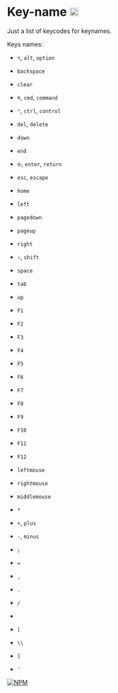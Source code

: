 # Key-name <a href="http://unlicense.org/UNLICENSE"><img src="http://upload.wikimedia.org/wikipedia/commons/6/62/PD-icon.svg" width="20"/></a>

Just a list of keycodes for keynames.

Keys names:

* `⌥`, `alt`, `option`
* `backspace`
* `clear`
* `⌘`, `cmd`, `command`
* `⌃`, `ctrl`, `control`
* `del`, `delete`
* `down`
* `end`
* `⎆`, `enter`, `return`
* `esc`, `escape`
* `home`
* `left`
* `pagedown`
* `pageup`
* `right`
* `⇧`, `shift`
* `space`
* `tab`
* `up`

* `F1`
* `F2`
* `F3`
* `F4`
* `F5`
* `F6`
* `F7`
* `F8`
* `F9`
* `F10`
* `F11`
* `F12`

* `leftmouse`
* `rightmouse`
* `middlemouse`

* `*`
* `+`, `plus`
* `-`, `minus`
* `;`
* `=`
* `,`
* `.`
* `/`
* ```
* `[`
* `\\`
* `]`
* `'`


[![NPM](https://nodei.co/npm/key-name.png?downloads=true&downloadRank=true&stars=true)](https://nodei.co/npm/key-name/)